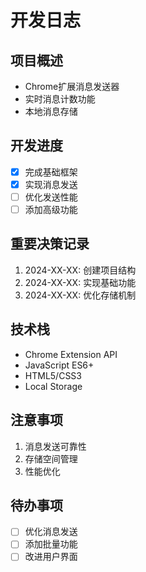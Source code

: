 # 开发日志

## 项目概述
- Chrome扩展消息发送器
- 实时消息计数功能
- 本地消息存储

## 开发进度
- [x] 完成基础框架
- [x] 实现消息发送
- [ ] 优化发送性能
- [ ] 添加高级功能

## 重要决策记录
1. 2024-XX-XX: 创建项目结构
2. 2024-XX-XX: 实现基础功能
3. 2024-XX-XX: 优化存储机制

## 技术栈
- Chrome Extension API
- JavaScript ES6+
- HTML5/CSS3
- Local Storage

## 注意事项
1. 消息发送可靠性
2. 存储空间管理
3. 性能优化

## 待办事项
- [ ] 优化消息发送
- [ ] 添加批量功能
- [ ] 改进用户界面 